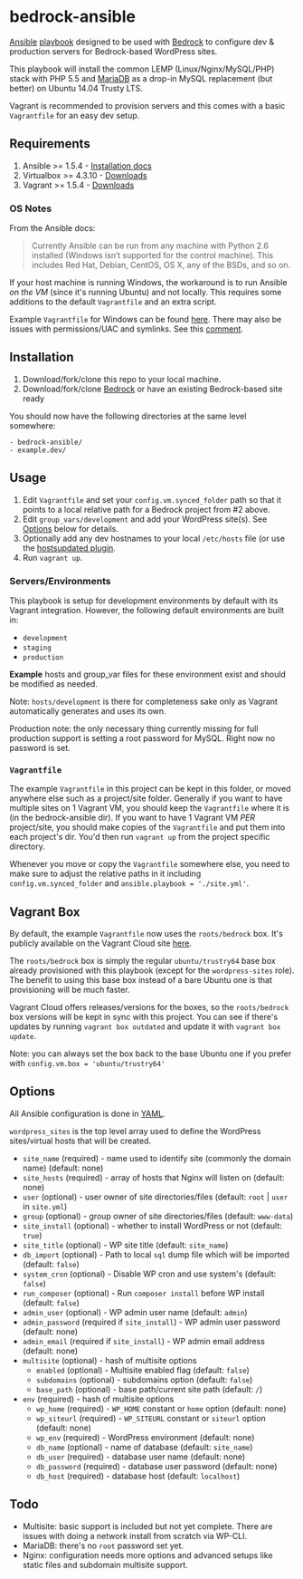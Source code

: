 # bedrock-ansible

[Ansible](http://www.ansible.com/home) [playbook](http://docs.ansible.com/playbooks.html) designed to be used with [Bedrock](http://roots.io/wordpress-stack/) to configure dev & production servers for Bedrock-based WordPress sites.

This playbook will install the common LEMP (Linux/Nginx/MySQL/PHP) stack with PHP 5.5 and [MariaDB](https://mariadb.org/) as a drop-in MySQL replacement (but better) on Ubuntu 14.04 Trusty LTS.

Vagrant is recommended to provision servers and this comes with a basic `Vagrantfile` for an easy dev setup.

## Requirements

1. Ansible >= 1.5.4 - [Installation docs](http://docs.ansible.com/intro_installation.html)
2. Virtualbox >= 4.3.10 - [Downloads](https://www.virtualbox.org/wiki/Downloads)
3. Vagrant >= 1.5.4 - [Downloads](http://www.vagrantup.com/downloads.html)

### OS Notes

From the Ansible docs:

> Currently Ansible can be run from any machine with Python 2.6 installed (Windows isn’t supported for the control machine).
This includes Red Hat, Debian, CentOS, OS X, any of the BSDs, and so on.

If your host machine is running Windows, the workaround is to run Ansible *on the VM* (since it's running Ubuntu) and not locally. This requires some additions to the default `Vagrantfile` and an extra script.

Example `Vagrantfile` for Windows can be found [here](https://gist.github.com/starise/e90d981b5f9e1e39f632/a4b7819b3663c5d34e7c8a2ce4556b50771073e8). There may also be issues with permissions/UAC and symlinks. See this [comment](https://github.com/roots/bedrock-ansible/issues/8#issuecomment-43346116).


## Installation

1. Download/fork/clone this repo to your local machine.
2. Download/fork/clone [Bedrock](https://github.com/roots/bedrock) or have an existing Bedrock-based site ready

You should now have the following directories at the same level somewhere:

```
- bedrock-ansible/
- example.dev/
```

## Usage

1. Edit `Vagrantfile` and set your `config.vm.synced_folder` path so that it points to a local relative path for a Bedrock project from #2 above.
2. Edit `group_vars/development` and add your WordPress site(s). See [Options](#options) below for details.
3. Optionally add any dev hostnames to your local `/etc/hosts` file (or use the [hostsupdated plugin](https://github.com/cogitatio/vagrant-hostsupdater).
4. Run `vagrant up`.

### Servers/Environments

This playbook is setup for development environments by default with its Vagrant integration. However, the following default environments are built in:

* `development`
* `staging`
* `production`

**Example** hosts and group_var files for these environment exist and should be modified as needed.

Note: `hosts/development` is there for completeness sake only as Vagrant automatically generates and uses its own.

Production note: the only necessary thing currently missing for full production support is setting a root password for MySQL. Right now no password is set.

### `Vagrantfile`

The example `Vagrantfile` in this project can be kept in this folder, or moved anywhere else such as a project/site folder. Generally if you want to have multiple sites on 1 Vagrant VM, you should keep the `Vagrantfile` where it is (in the bedrock-ansible dir). If you want to have 1 Vagrant VM *PER* project/site, you should make copies of the `Vagrantfile` and put them into each project's dir. You'd then run `vagrant up` from the project specific directory.

Whenever you move or copy the `Vagrantfile` somewhere else, you need to make sure to adjust the relative paths in it including `config.vm.synced_folder` and `ansible.playbook = './site.yml'`.

## Vagrant Box

By default, the example `Vagrantfile` now uses the `roots/bedrock` box. It's publicly available on the Vagrant Cloud site [here](https://vagrantcloud.com/roots/bedrock).

The `roots/bedrock` box is simply the regular `ubuntu/trustry64` base box already provisioned with this playbook (except for the `wordpress-sites` role). The benefit to using this base box instead of a bare Ubuntu one is that provisioning will be much faster.

Vagrant Cloud offers releases/versions for the boxes, so the `roots/bedrock` box versions will be kept in sync with this project. You can see if there's updates by running `vagrant box outdated` and update it with `vagrant box update`.

Note: you can always set the box back to the base Ubuntu one if you prefer with `config.vm.box = 'ubuntu/trustry64'`

## Options

All Ansible configuration is done in [YAML](http://en.wikipedia.org/wiki/YAML).

`wordpress_sites` is the top level array used to define the WordPress sites/virtual hosts that will be created.

* `site_name` (required) - name used to identify site (commonly the domain name) (default: none)
* `site_hosts` (required) - array of hosts that Nginx will listen on (default: none)
* `user` (optional) - user owner of site directories/files (default: `root` | `user` in `site.yml`)
* `group` (optional) - group owner of site directories/files (default: `www-data`)
* `site_install` (optional) - whether to install WordPress or not (default: `true`)
* `site_title` (optional) - WP site title (default: `site_name`)
* `db_import` (optional) - Path to local `sql` dump file which will be imported (default: `false`)
* `system_cron` (optional) - Disable WP cron and use system's (default: `false`)
* `run_composer` (optional) - Run `composer install` before WP install (default: `false`)
* `admin_user` (optional) - WP admin user name (default: `admin`)
* `admin_password` (required if `site_install`) - WP admin user password (default: none)
* `admin_email` (required if `site_install`) - WP admin email address (default: none)
* `multisite` (optional) - hash of multisite options
  * `enabled` (optional) - Multisite enabled flag (default: `false`)
  * `subdomains` (optional) - subdomains option (default: `false`)
  * `base_path` (optional) - base path/current site path (default: `/`)
* `env` (required) - hash of multisite options
  * `wp_home` (required) - `WP_HOME` constant or `home` option (default: none)
  * `wp_siteurl` (required) - `WP_SITEURL` constant or `siteurl` option (default: none)
  * `wp_env` (required) - WordPress environment (default: none)
  * `db_name` (optional) - name of database (default: `site_name`)
  * `db_user` (required) - database user name (default: none)
  * `db_password` (required) - database user password (default: none)
  * `db_host` (required) - database host (default: `localhost`)

## Todo

* Multisite: basic support is included but not yet complete. There are issues with doing a network install from scratch via WP-CLI.
* MariaDB: there's no `root` password set yet.
* Nginx: configuration needs more options and advanced setups like static files and subdomain multisite support.

